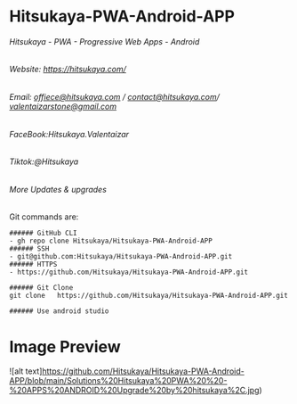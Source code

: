 # Hitsukaya-PWA-Android-APP
###### Hitsukaya - PWA - Progressive Web Apps - Android
###### Website: https://hitsukaya.com/
###### Email: offiece@hitsukaya.com / contact@hitsukaya.com/ valentaizarstone@gmail.com
###### FaceBook:Hitsukaya.Valentaizar
###### Tiktok:@Hitsukaya
###### More Updates & upgrades

Git commands are:
```
###### GitHub CLI
- gh repo clone Hitsukaya/Hitsukaya-PWA-Android-APP
###### SSH
- git@github.com:Hitsukaya/Hitsukaya-PWA-Android-APP.git
###### HTTPS 
- https://github.com/Hitsukaya/Hitsukaya-PWA-Android-APP.git

###### Git Clone
git clone   https://github.com/Hitsukaya/Hitsukaya-PWA-Android-APP.git

###### Use android studio 
```

# Image Preview
![alt text]https://github.com/Hitsukaya/Hitsukaya-PWA-Android-APP/blob/main/Solutions%20Hitsukaya%20PWA%20%20-%20APPS%20ANDROID%20Upgrade%20by%20hitsukaya%2C.jpg)
